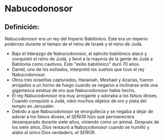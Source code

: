 # Nabucodonosor

## Definición: 

Nabucodonosor era un rey del Imperio Babilónico. Este era un imperio poderoso durante el tiempo de el reino de Israek y el reino de Judá.

* Bajo el liderazgo de Nabucodonosor, el ejército babilónico atacó y conquistó el reino de Judá, y llevó a la mayoría de la gente de Judá a Babilonia como cautivos. Este "exilio babilónico" duró 70 años.
* Daniel, uno de los exiliados, interpretó los sueños que tuvo el rey Nabucodonosor.
* Otros tres israelitas capturados, Hananiah, Meshael y Azarías, fueron arrojados a un horno de fuego cuando se negaron a inclinarse ante una gigantesca estatua de oro que Nabucodonosor había hecho.
* El rey Nabucodonosor era muy arrogante y adoraba a los falsos dioses. Cuando conquistó a Judá, robó muchos objetos de oro y plata del templo en Jerusalén.
* Debido a que Nabucodonosor se enorgullecía y se negaba a dejar de adorar a los falsos dioses, el SEÑOR hizo que permaneciera desamparado durante siete años, viviendo como un animal. Después de los siete años, Dios restauró a Nabucodonosor cuando se humilló y alabó al único Dios verdadero, el SEÑOR.

